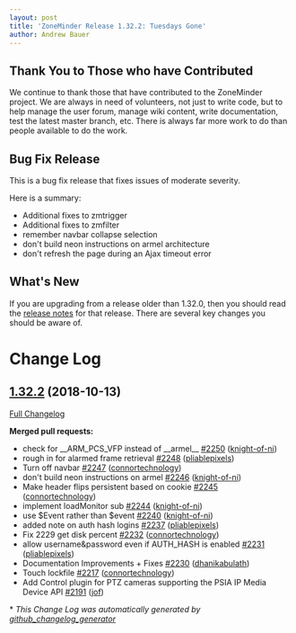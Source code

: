 ```yaml
---
layout: post
title: 'ZoneMinder Release 1.32.2: Tuesdays Gone'
author: Andrew Bauer
---
```


## Thank You to Those who have Contributed
We continue to thank those that have contributed to the ZoneMinder project. We are always in need of volunteers, not just to write code, but to help manage the user forum, manage wiki content, write documentation, test the latest master branch, etc. There is always far more work to do than people available to do the work.

## Bug Fix Release
This is a bug fix release that fixes issues of moderate severity.

Here is a summary:
- Additional fixes to zmtrigger
- Additional fixes to zmfilter
- remember navbar collapse selection
- don't build neon instructions on armel architecture
- don't refresh the page during an Ajax timeout error

## What's New
If you are upgrading from a release older than 1.32.0, then you should read the [release notes](https://github.com/ZoneMinder/zoneminder/releases/tag/1.32.0) for that release. There are several key changes you should be aware of.

# Change Log

## [1.32.2](https://github.com/ZoneMinder/ZoneMinder/tree/1.32.2) (2018-10-13)
[Full Changelog](https://github.com/ZoneMinder/ZoneMinder/compare/1.32.1...1.32.2)

**Merged pull requests:**

- check for \_\_ARM\_PCS\_VFP instead of \_\_armel\_\_ [\#2250](https://github.com/ZoneMinder/zoneminder/pull/2250) ([knight-of-ni](https://github.com/knight-of-ni))
- rough in for alarmed frame retrieval [\#2248](https://github.com/ZoneMinder/zoneminder/pull/2248) ([pliablepixels](https://github.com/pliablepixels))
- Turn off navbar [\#2247](https://github.com/ZoneMinder/zoneminder/pull/2247) ([connortechnology](https://github.com/connortechnology))
- don't build neon instructions on armel [\#2246](https://github.com/ZoneMinder/zoneminder/pull/2246) ([knight-of-ni](https://github.com/knight-of-ni))
- Make header flips persistent based on cookie [\#2245](https://github.com/ZoneMinder/zoneminder/pull/2245) ([connortechnology](https://github.com/connortechnology))
- implement loadMonitor sub [\#2244](https://github.com/ZoneMinder/zoneminder/pull/2244) ([knight-of-ni](https://github.com/knight-of-ni))
- use $Event rather than $event [\#2240](https://github.com/ZoneMinder/zoneminder/pull/2240) ([knight-of-ni](https://github.com/knight-of-ni))
- added note on auth hash logins [\#2237](https://github.com/ZoneMinder/zoneminder/pull/2237) ([pliablepixels](https://github.com/pliablepixels))
- Fix 2229 get disk percent [\#2232](https://github.com/ZoneMinder/zoneminder/pull/2232) ([connortechnology](https://github.com/connortechnology))
- allow username&password even if AUTH\_HASH is enabled [\#2231](https://github.com/ZoneMinder/zoneminder/pull/2231) ([pliablepixels](https://github.com/pliablepixels))
- Documentation Improvements + Fixes [\#2230](https://github.com/ZoneMinder/zoneminder/pull/2230) ([dhanikabulath](https://github.com/dhanikabulath))
- Touch lockfile [\#2217](https://github.com/ZoneMinder/zoneminder/pull/2217) ([connortechnology](https://github.com/connortechnology))
- Add Control plugin for PTZ cameras supporting the PSIA IP Media Device API [\#2191](https://github.com/ZoneMinder/zoneminder/pull/2191) ([jof](https://github.com/jof))

\* *This Change Log was automatically generated by [github_changelog_generator](https://github.com/skywinder/Github-Changelog-Generator)*

